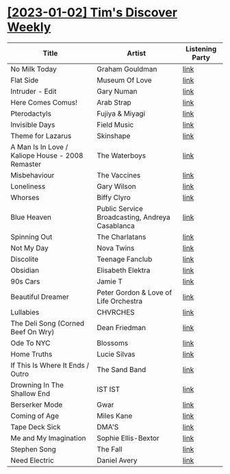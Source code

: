 # [[2023-01-02] Tim's Discover Weekly](https://open.spotify.com/user/zachthehammer/playlist/4K1AnV6z6BPYGtilLe0lBX)

| Title | Artist | Listening Party |
| --- | --- | --- |
| No Milk Today | Graham Gouldman | [link](https://timstwitterlisteningparty.com/pages/replay/feed_653.html) |
| Flat Side | Museum Of Love | [link](https://timstwitterlisteningparty.com/pages/replay/feed_896.html) |
| Intruder - Edit | Gary Numan | [link](https://timstwitterlisteningparty.com/pages/replay/feed_783.html) |
| Here Comes Comus! | Arab Strap | [link](https://timstwitterlisteningparty.com/pages/replay/feed_685.html) |
| Pterodactyls | Fujiya & Miyagi | [link](https://timstwitterlisteningparty.com/pages/replay/feed_1002.html) |
| Invisible Days | Field Music | [link](https://timstwitterlisteningparty.com/pages/replay/feed_758.html) |
| Theme for Lazarus | Skinshape | [link](https://timstwitterlisteningparty.com/pages/replay/feed_1182.html) |
| A Man Is In Love / Kaliope House - 2008 Remaster | The Waterboys | [link](https://timstwitterlisteningparty.com/pages/replay/feed_531.html) |
| Misbehaviour | The Vaccines | [link]() |
| Loneliness | Gary Wilson | [link](https://timstwitterlisteningparty.com/pages/replay/feed_295.html) |
| Whorses | Biffy Clyro | [link](https://timstwitterlisteningparty.com/pages/replay/feed_335.html) |
| Blue Heaven | Public Service Broadcasting, Andreya Casablanca | [link](https://timstwitterlisteningparty.com/pages/replay/feed_927.html) |
| Spinning Out | The Charlatans | [link](https://timstwitterlisteningparty.com/pages/replay/feed_365.html) |
| Not My Day | Nova Twins | [link](https://timstwitterlisteningparty.com/pages/replay/feed_876.html) |
| Discolite | Teenage Fanclub | [link](https://timstwitterlisteningparty.com/pages/replay/feed_319.html) |
| Obsidian | Elisabeth Elektra | [link](https://timstwitterlisteningparty.com/pages/replay/feed_215.html) |
| 90s Cars | Jamie T | [link](https://timstwitterlisteningparty.com/pages/replay/feed_1118.html) |
| Beautiful Dreamer | Peter Gordon & Love of Life Orchestra | [link](https://timstwitterlisteningparty.com/pages/replay/feed_269.html) |
| Lullabies | CHVRCHES | [link](https://timstwitterlisteningparty.com/pages/replay/feed_898.html) |
| The Deli Song (Corned Beef On Wry) | Dean Friedman | [link](https://timstwitterlisteningparty.com/pages/replay/feed_1057.html) |
| Ode To NYC | Blossoms | [link](https://timstwitterlisteningparty.com/pages/replay/feed_1069.html) |
| Home Truths | Lucie Silvas | [link](https://timstwitterlisteningparty.com/pages/replay/feed_1155.html) |
| If This Is Where It Ends / Outro | The Sand Band | [link](https://timstwitterlisteningparty.com/pages/replay/feed_958.html) |
| Drowning In The Shallow End | IST IST | [link](https://timstwitterlisteningparty.com/pages/replay/feed_714.html) |
| Berserker Mode | Gwar | [link](https://timstwitterlisteningparty.com/pages/replay/feed_1140.html) |
| Coming of Age | Miles Kane | [link](https://timstwitterlisteningparty.com/pages/replay/feed_1008.html) |
| Tape Deck Sick | DMA'S | [link](https://timstwitterlisteningparty.com/pages/replay/feed_209.html) |
| Me and My Imagination | Sophie Ellis-Bextor | [link](https://timstwitterlisteningparty.com/pages/replay/feed_540.html) |
| Stephen Song | The Fall | [link](https://timstwitterlisteningparty.com/pages/replay/feed_5.html) |
| Need Electric | Daniel Avery | [link](https://timstwitterlisteningparty.com/pages/replay/feed_380.html) |
